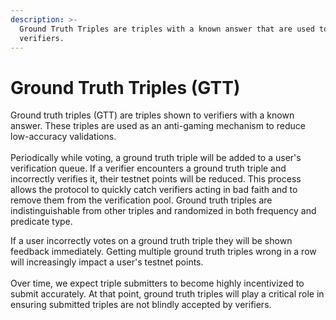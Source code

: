 ```yaml
---
description: >-
  Ground Truth Triples are triples with a known answer that are used to test
  verifiers.
---
```


# Ground Truth Triples (GTT)

Ground truth triples (GTT) are triples shown to verifiers with a known answer. These triples are used as an anti-gaming mechanism to reduce low-accuracy validations.\
\
Periodically while voting, a ground truth triple will be added to a user's verification queue. If a verifier encounters a ground truth triple and incorrectly verifies it, their testnet points will be reduced. This process allows the protocol to quickly catch verifiers acting in bad faith and to remove them from the verification pool. Ground truth triples are indistinguishable from other triples and randomized in both frequency and predicate type.

If a user incorrectly votes on a ground truth triple they will be shown feedback immediately. Getting multiple ground truth triples wrong in a row will increasingly impact a user's testnet points.\
\
Over time, we expect triple submitters to become highly incentivized to submit accurately. At that point, ground truth triples will play a critical role in ensuring submitted triples are not blindly accepted by verifiers.
